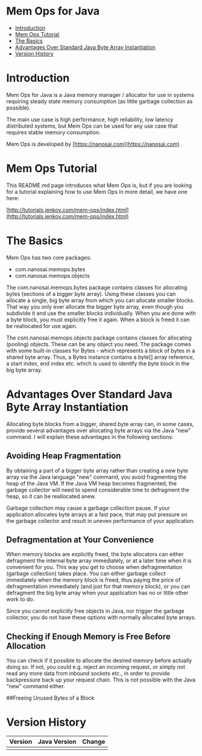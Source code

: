 # Mem Ops for Java

- [Introduction](#introduction)
- [Mem Ops Tutorial](#tutorial)
- [The Basics](#basics)
- [Advantages Over Standard Java Byte Array Instantiation](#advantages)
- [Version History](#version-history)


<a name="introduction"/>

# Introduction

Mem Ops for Java is a Java memory manager / allocator for use in systems requiring steady state memory consumption
(as little garbage collection as possible).

The main use case is high performance, high reliability, low latency distributed systems, but Mem Ops can be used for
any use case that requires stable memory consumption.

Mem Ops is developed by [https://nanosai.com](https://nanosai.com) .


<a name="tutorial">

# Mem Ops Tutorial
This README.md page introduces what Mem Ops is, but if you are looking for a tutorial explaining how to use
Mem Ops in more detail, we have one here:

[http://tutorials.jenkov.com/mem-ops/index.html](http://tutorials.jenkov.com/mem-ops/index.html)


<a name="basics">

# The Basics

Mem Ops has two core packages:

 - com.nanosai.memops.bytes
 - com.nanosai.memops.objects

The com.nanosai.memops.bytes package contains classes for allocating bytes (sections of a bigger byte array). Using these
classes you can allocate a single, big byte array from which you can allocate smaller blocks. That way you only
ever allocate the bigger byte array, even though you subdivide it and use the smaller blocks individually.
When you are done with a byte block, you must explicitly free it again. When
a block is freed it can be reallocated for use again.

The com.nanosai.memops.objects package contains classes for allocating (pooling) objects. These can be any object
you need. The package comes with some built-in classes for Bytes - which represents a block of bytes in a shared
byte array. Thus, a Bytes instance contains a byte[] array reference, a start index, end index etc. which is used
to identify the byte block in the big byte array.


<a name="advantages">

# Advantages Over Standard Java Byte Array Instantiation
Allocating byte blocks from a bigger, shared byte array can, in some cases, provide several advantages
over allocating byte arrays via the Java "new" command. I will explain these advantages in the following sections:


## Avoiding Heap Fragmentation
By obtaining a part of a bigger byte array rather than creating a new byte array via the Java language "new" command,
you avoid fragmenting the heap of the Java VM. If the Java VM heap becomes fragmented, the garbage collector will
need to spend considerable time to defragment the heap, so it can be reallocated anew.

Garbage collection may cause a garbage collection pause. If your application allocates byte arrays at a fast pace,
that may put pressure on the garbage collector and result in uneven performance of your application.


## Defragmentation at Your Convenience
When memory blocks are explicitly freed, the byte allocators can either defragment
the internal byte array immediately, or at a later time when it is convenient for you. This way you get to choose
when defragmentation (garbage collection) takes place. You can either garbage collect immediately when the
memory block is freed, thus paying the price of defragmentation immediately (and just for that memory block),
or you can defragment the big byte array when your application has no or little other work to do.

Since you cannot explicitly free objects in Java, nor trigger the garbage collector, you do not have these options
with normally allocated byte arrays.


## Checking if Enough Memory is Free Before Allocation
You can check if it possible to allocate the desired memory before actually doing so. If not, you could e.g.
reject an incoming request, or simply not read any more data from inbound sockets etc., in order to provide
backpressure back up your request chain. This is not possible with the Java "new" command either.


##Freeing Unused Bytes of a Block


<a name="version-history">

# Version History

| Version | Java Version | Change |
|---------|--------------|--------|
|         |              |        |


